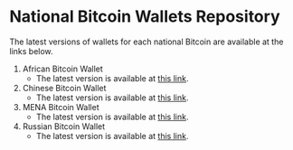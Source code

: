 # **National Bitcoin Wallets Repository**

The latest versions of wallets for each national Bitcoin are available at the links below.

1. African Bitcoin Wallet
   - The latest version is available at [this link](https://github.com/nationalbitcoin/africanbitcoin/releases/latest).
2. Chinese Bitcoin Wallet
   - The latest version is available at [this link](https://github.com/nationalbitcoin/chinesebitcoin/releases/latest).
3. MENA Bitcoin Wallet
   - The latest version is available at [this link](https://github.com/nationalbitcoin/menabitcoin/releases/latest).
4. Russian Bitcoin Wallet
   - The latest version is available at [this link](https://github.com/nationalbitcoin/russianbitcoin/releases/latest).

